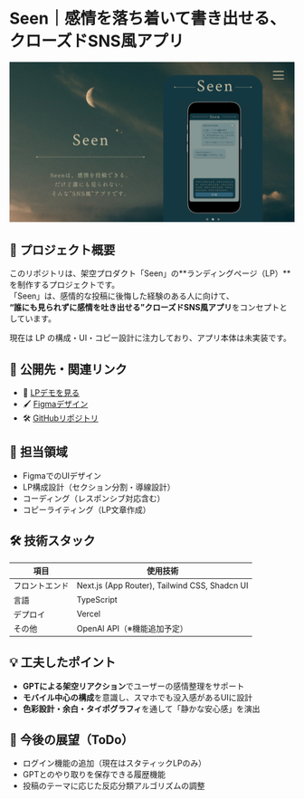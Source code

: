 # Seen｜感情を落ち着いて書き出せる、クローズドSNS風アプリ

<p align="center">
  <img src="./public/images/og-image.png"   alt="Seen Hero" width="600"/>
</p>

## 📝 プロジェクト概要

このリポジトリは、架空プロダクト「Seen」の**ランディングページ（LP）**を制作するプロジェクトです。  
「Seen」は、感情的な投稿に後悔した経験のある人に向けて、  
**“誰にも見られずに感情を吐き出せる”クローズドSNS風アプリ**をコンセプトとしています。

現在は LP の構成・UI・コピー設計に注力しており、アプリ本体は未実装です。

## 🔗 公開先・関連リンク

- 🔗 [LPデモを見る](https://xxxxx.vercel.app)
- 🖌️ [Figmaデザイン](https://www.figma.com/design/LSIV8C5USGhu1bXSjeKVqW/Seen?node-id=0-1&t=g1qDd2W9hV1XfdLv-1)
- 🛠️ [GitHubリポジトリ](https://github.com/nishimura-h119/seen-lp)

## 🎨 担当領域

- FigmaでのUIデザイン
- LP構成設計（セクション分割・導線設計）
- コーディング（レスポンシブ対応含む）
- コピーライティング（LP文章作成）

## 🛠 技術スタック

| 項目           | 使用技術                                      |
| -------------- | --------------------------------------------- |
| フロントエンド | Next.js (App Router), Tailwind CSS, Shadcn UI |
| 言語           | TypeScript                                    |
| デプロイ       | Vercel                                        |
| その他         | OpenAI API（※機能追加予定）                   |

## 💡 工夫したポイント

- **GPTによる架空リアクション**でユーザーの感情整理をサポート
- **モバイル中心の構成**を意識し、スマホでも没入感があるUIに設計
- **色彩設計・余白・タイポグラフィ**を通して「静かな安心感」を演出

## 🚧 今後の展望（ToDo）

- ログイン機能の追加（現在はスタティックLPのみ）
- GPTとのやり取りを保存できる履歴機能
- 投稿のテーマに応じた反応分類アルゴリズムの調整
